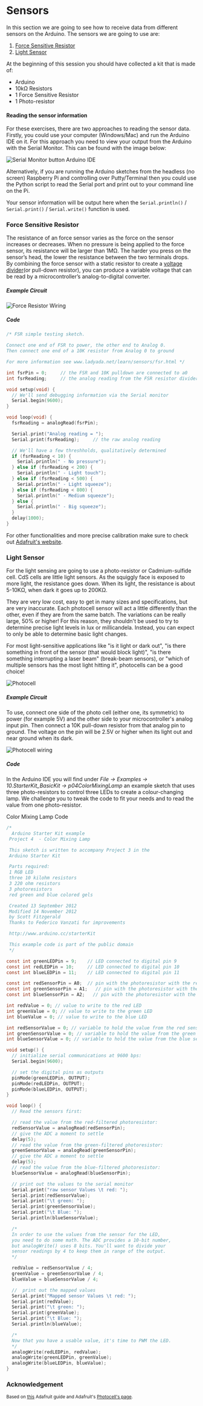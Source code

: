 # Sensors

In this section we are going to see how  to receive data from different sensors on the Arduino. The sensors we are going to use are:

1. [Force Sensitive Resistor](#force-sensitive-resistor)
2. [Light Sensor](#light-sensor)

At the beginning of this session you should have collected a kit that is made of:
* Arduino
* 10kΩ Resistors
* 1 Force Sensitive Resistor
* 1 Photo-resistor

#### Reading the sensor information

For these exercises, there are two approaches to reading the sensor data. Firstly, you could use your computer (Windows/Mac) and run the Arduino IDE on it. For this approach you need to view your output from the Arduino with the Serial Monitor. This can be found with the image below:

![Serial Monitor button Arduino IDE](https://cdn.sparkfun.com/assets/7/d/2/7/c/521f8cf9757b7f68778b456c.jpg)

Alternatively, if you are running the Arduino sketches from the headless (no screen) Raspberry Pi and controlling over Putty/Terminal then you could use the Python script to read the Serial port and print out to your command line on the Pi.

Your sensor information will be output here when the `Serial.println()` / `Serial.print()` / `Serial.write()` function is used.

### Force Sensitive Resistor

The resistance of an force sensor varies as the force on the sensor increases or decreases. When no pressure is being applied to the force sensor, its resistance will be larger than 1MΩ. The harder you press on the sensor’s head, the lower the resistance between the two terminals drops. By combining the force sensor with a static resistor to create a [voltage divider](https://learn.sparkfun.com/tutorials/voltage-dividers)(or pull-down resistor), you can produce a variable voltage that can be read by a microcontroller’s analog-to-digital converter.

##### Example Circuit
![Force Resistor Wiring](../img/force-resistor-wiring.png)

##### Code
```C
/* FSR simple testing sketch.

Connect one end of FSR to power, the other end to Analog 0.
Then connect one end of a 10K resistor from Analog 0 to ground

For more information see www.ladyada.net/learn/sensors/fsr.html */

int fsrPin = 0;     // the FSR and 10K pulldown are connected to a0
int fsrReading;     // the analog reading from the FSR resistor divider

void setup(void) {
  // We'll send debugging information via the Serial monitor
  Serial.begin(9600);   
}

void loop(void) {
  fsrReading = analogRead(fsrPin);  

  Serial.print("Analog reading = ");
  Serial.print(fsrReading);     // the raw analog reading

  // We'll have a few threshholds, qualitatively determined
  if (fsrReading < 10) {
    Serial.println(" - No pressure");
  } else if (fsrReading < 200) {
    Serial.println(" - Light touch");
  } else if (fsrReading < 500) {
    Serial.println(" - Light squeeze");
  } else if (fsrReading < 800) {
    Serial.println(" - Medium squeeze");
  } else {
    Serial.println(" - Big squeeze");
  }
  delay(1000);
}
```

For other functionalities and more precise calibration make sure to check out [Adafruit's website](https://learn.adafruit.com/force-sensitive-resistor-fsr/using-an-fsr).

### Light Sensor
For the light sensing are going to use a photo-resistor or Cadmium-sulfide cell. CdS cells are little light sensors. As the squiggly face is exposed to more light, the resistance goes down. When its light, the resistance is about 5-10KΩ, when dark it goes up to 200KΩ.

They are very low cost, easy to get in many sizes and specifications, but are very inaccurate. Each photocell sensor will act a little differently than the other, even if they are from the same batch. The variations can be really large, 50% or higher! For this reason, they shouldn't be used to try to determine precise light levels in lux or millicandela. Instead, you can expect to only be able to determine basic light changes.

For most light-sensitive applications like "is it light or dark out", "is there something in front of the sensor (that would block light)", "is there something interrupting a laser beam" (break-beam sensors), or "which of multiple sensors has the most light hitting it", photocells can be a good choice!

![Photocell](../img/light_photocell-diagram.png)

##### Example Circuit
To use, connect one side of the photo cell (either one, its symmetric) to power (for example 5V) and the other side to your microcontroller's analog input pin. Then connect a 10K pull-down resistor from that analog pin to ground. The voltage on the pin will be 2.5V or higher when its light out and near ground when its dark.

![Photocell wiring](../img/light-wiring.png)

##### Code
In the Arduino IDE you will find under *File → Examples → 10.StarterKit_BasicKit → p04ColorMixingLamp* an example sketch that uses three photo-resistors to control three LEDs to create a colour-changing lamp. We challenge you to tweak the code to fit your needs and to read the value from one photo-resistor.

Color Mixing Lamp Code
```C
/*
  Arduino Starter Kit example
 Project 4  - Color Mixing Lamp

 This sketch is written to accompany Project 3 in the
 Arduino Starter Kit

 Parts required:
 1 RGB LED
 three 10 kilohm resistors
 3 220 ohm resistors
 3 photoresistors
 red green and blue colored gels

 Created 13 September 2012
 Modified 14 November 2012
 by Scott Fitzgerald
 Thanks to Federico Vanzati for improvements

 http://www.arduino.cc/starterKit

 This example code is part of the public domain
 */

const int greenLEDPin = 9;    // LED connected to digital pin 9
const int redLEDPin = 10;     // LED connected to digital pin 10
const int blueLEDPin = 11;    // LED connected to digital pin 11

const int redSensorPin = A0;  // pin with the photoresistor with the red gel
const int greenSensorPin = A1;   // pin with the photoresistor with the green gel
const int blueSensorPin = A2;   // pin with the photoresistor with the blue gel

int redValue = 0; // value to write to the red LED
int greenValue = 0; // value to write to the green LED
int blueValue = 0; // value to write to the blue LED

int redSensorValue = 0; // variable to hold the value from the red sensor
int greenSensorValue = 0; // variable to hold the value from the green sensor
int blueSensorValue = 0; // variable to hold the value from the blue sensor

void setup() {
  // initialize serial communications at 9600 bps:
  Serial.begin(9600);

  // set the digital pins as outputs
  pinMode(greenLEDPin, OUTPUT);
  pinMode(redLEDPin, OUTPUT);
  pinMode(blueLEDPin, OUTPUT);
}

void loop() {
  // Read the sensors first:

  // read the value from the red-filtered photoresistor:
  redSensorValue = analogRead(redSensorPin);
  // give the ADC a moment to settle
  delay(5);
  // read the value from the green-filtered photoresistor:
  greenSensorValue = analogRead(greenSensorPin);
  // give the ADC a moment to settle
  delay(5);
  // read the value from the blue-filtered photoresistor:
  blueSensorValue = analogRead(blueSensorPin);

  // print out the values to the serial monitor
  Serial.print("raw sensor Values \t red: ");
  Serial.print(redSensorValue);
  Serial.print("\t green: ");
  Serial.print(greenSensorValue);
  Serial.print("\t Blue: ");
  Serial.println(blueSensorValue);

  /*
  In order to use the values from the sensor for the LED,
  you need to do some math. The ADC provides a 10-bit number,
  but analogWrite() uses 8 bits. You'll want to divide your
  sensor readings by 4 to keep them in range of the output.
  */

  redValue = redSensorValue / 4;
  greenValue = greenSensorValue / 4;
  blueValue = blueSensorValue / 4;

  //  print out the mapped values
  Serial.print("Mapped sensor Values \t red: ");
  Serial.print(redValue);
  Serial.print("\t green: ");
  Serial.print(greenValue);
  Serial.print("\t Blue: ");
  Serial.println(blueValue);

  /*
  Now that you have a usable value, it's time to PWM the LED.
  */
  analogWrite(redLEDPin, redValue);
  analogWrite(greenLEDPin, greenValue);
  analogWrite(blueLEDPin, blueValue);
}
```

### Acknowledgement
<small>Based on [this](https://learn.adafruit.com/photocells/using-a-photocell) Adafruit guide and Adafruit's [Photocell's page](https://www.adafruit.com/product/161).</small>
